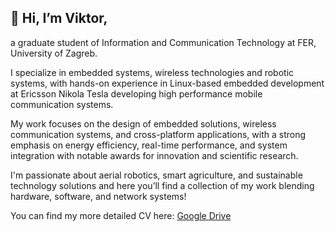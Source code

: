 ## 👋 Hi, I’m Viktor,

a graduate student of Information and Communication Technology at FER, University of Zagreb. 

I specialize in embedded systems, wireless technologies and robotic systems, with hands-on experience in Linux-based embedded development at Ericsson Nikola Tesla developing high performance mobile communication systems. 

My work focuses on the design of embedded solutions, wireless communication systems, and cross-platform applications, with a strong emphasis on energy efficiency, real-time performance, and system integration with notable awards for innovation and scientific research. 

I'm passionate about aerial robotics, smart agriculture, and sustainable technology solutions and here you’ll find a collection of my work blending hardware, software, and network systems!

You can find my more detailed CV here: [Google Drive](https://drive.google.com/file/d/1aBE2mnGMVHNvaw1OTGyON7WDsqtOmir3/view?usp=sharing)
